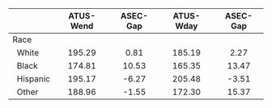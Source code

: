 
|                      |    ATUS-Wend |     ASEC-Gap |    ATUS-Wday |     ASEC-Gap |
| -------------------- | :----------: | :----------: | :----------: | :----------: |
| Race                 |              |              |              |              |
| &nbsp;&nbsp;White    |       195.29 |         0.81 |       185.19 |         2.27 |
| &nbsp;&nbsp;Black    |       174.81 |        10.53 |       165.35 |        13.47 |
| &nbsp;&nbsp;Hispanic |       195.17 |        -6.27 |       205.48 |        -3.51 |
| &nbsp;&nbsp;Other    |       188.96 |        -1.55 |       172.30 |        15.37 |

